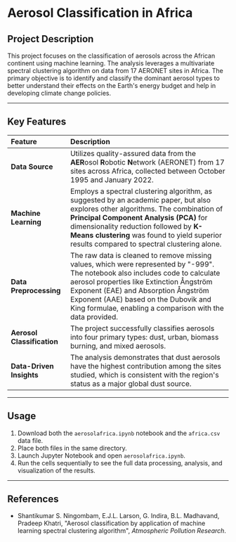 # Aerosol Classification in Africa

## Project Description

This project focuses on the classification of aerosols across the African continent using machine learning. The analysis leverages a multivariate spectral clustering algorithm on data from 17 AERONET sites in Africa. The primary objective is to identify and classify the dominant aerosol types to better understand their effects on the Earth's energy budget and help in developing climate change policies.

---

## Key Features

| Feature | Description |
| :--- | :--- |
| **Data Source** | Utilizes quality-assured data from the **AER**osol **R**obotic **N**etwork (AERONET) from 17 sites across Africa, collected between October 1995 and January 2022. |
| **Machine Learning** | Employs a spectral clustering algorithm, as suggested by an academic paper, but also explores other algorithms. The combination of **Principal Component Analysis (PCA)** for dimensionality reduction followed by **K-Means clustering** was found to yield superior results compared to spectral clustering alone. |
| **Data Preprocessing** | The raw data is cleaned to remove missing values, which were represented by "-999". The notebook also includes code to calculate aerosol properties like Extinction Ångström Exponent (EAE) and Absorption Ångström Exponent (AAE) based on the Dubovik and King formulae, enabling a comparison with the data provided. |
| **Aerosol Classification** | The project successfully classifies aerosols into four primary types: dust, urban, biomass burning, and mixed aerosols. |
| **Data-Driven Insights** | The analysis demonstrates that dust aerosols have the highest contribution among the sites studied, which is consistent with the region's status as a major global dust source. |

---

## Usage

1.  Download both the `aerosolafrica.ipynb` notebook and the `africa.csv` data file.
2.  Place both files in the same directory.
3.  Launch Jupyter Notebook and open `aerosolafrica.ipynb`.
4.  Run the cells sequentially to see the full data processing, analysis, and visualization of the results.

---

## References

* Shantikumar S. Ningombam, E.J.L. Larson, G. Indira, B.L. Madhavand, Pradeep Khatri, "Aerosol classification by application of machine learning spectral clustering algorithm", *Atmospheric Pollution Research*.